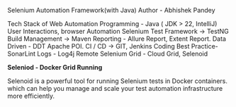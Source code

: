 Selenium Automation Framework(with Java)
Author - Abhishek Pandey

Tech Stack of Web Automation
Programming - Java ( JDK > 22, IntelliJ)
User Interactions, browser Automation Selenium
Test Framework -> TestNG
Build Management -> Maven
Reporting - Allure Report, Extent Report.
Data Driven - DDT Apache POI.
CI / CD -> GIT, Jenkins
Coding Best Practice- SonarLint
Logs - Log4j
Remote Selenium Grid - Cloud Grid, Selenoid

**Seleniod - Docker Grid Running**

Selenoid is a powerful tool for running Selenium tests in Docker containers.
which can help you manage and scale your test automation infrastructure more efficiently.